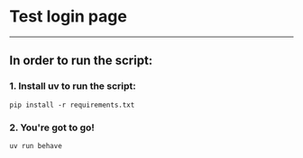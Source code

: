 # Test login page
____________________________________________________
## In order to run the script:
### 1. Install uv to run the script:
```
pip install -r requirements.txt
```
### 2. You're got to go!
```
uv run behave
```
